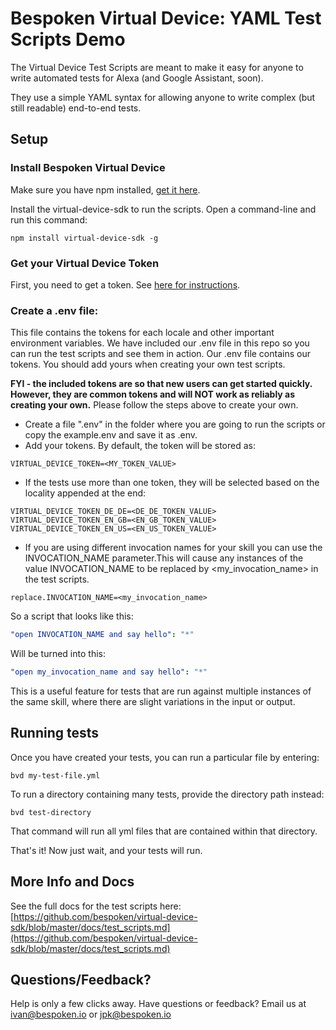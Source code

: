 # Bespoken Virtual Device: YAML Test Scripts Demo
The Virtual Device Test Scripts are meant to make it easy for anyone to write automated tests for Alexa (and Google Assistant, soon).

They use a simple YAML syntax for allowing anyone to write complex (but still readable) end-to-end tests.

## Setup

### Install Bespoken Virtual Device
Make sure you have npm installed, [get it here](https://www.npmjs.com/get-npm).

Install the virtual-device-sdk to run the scripts. Open a command-line and run this command:  

```
npm install virtual-device-sdk -g
```
### Get your Virtual Device Token
First, you need to get a token. See [here for instructions](https://github.com/bespoken/virtual-device-sdk/blob/master/docs/setup.md).

### Create a .env file:  
This file contains the tokens for each locale and other important environment variables. We have included our .env file 
in this repo so you can run the test scripts and see them in action. Our .env file contains our tokens. You should add
yours when creating your own test scripts. 

**FYI - the included tokens are so that new users can get started quickly. However, they are common tokens and will NOT work as reliably as creating your own.** Please follow the steps above to create your own.

* Create a file ".env" in the folder where you are going to run the scripts or copy the example.env and save it as .env.
* Add your tokens. By default, the token will be stored as:
```
VIRTUAL_DEVICE_TOKEN=<MY_TOKEN_VALUE>
```
* If the tests use more than one token, they will be selected based on the locality appended at the end:
```
VIRTUAL_DEVICE_TOKEN_DE_DE=<DE_DE_TOKEN_VALUE>
VIRTUAL_DEVICE_TOKEN_EN_GB=<EN_GB_TOKEN_VALUE>
VIRTUAL_DEVICE_TOKEN_EN_US=<EN_US_TOKEN_VALUE>
```
* If you are using different invocation names for your skill you can use the INVOCATION_NAME parameter.This will cause any instances of the value INVOCATION_NAME to be replaced by <my_invocation_name> in the test scripts.
```
replace.INVOCATION_NAME=<my_invocation_name>
```
So a script that looks like this:
```yaml
"open INVOCATION_NAME and say hello": "*"
```

Will be turned into this:
```yaml
"open my_invocation_name and say hello": "*"
```
This is a useful feature for tests that are run against multiple instances of the same skill, where there are slight variations in the input or output.

## Running tests
Once you have created your tests, you can run a particular file by entering:
```
bvd my-test-file.yml
```

To run a directory containing many tests, provide the directory path instead:
```
bvd test-directory
```

That command will run all yml files that are contained within that directory.

That's it! Now just wait, and your tests will run.

## More Info and Docs
See the full docs for the test scripts here:  
[https://github.com/bespoken/virtual-device-sdk/blob/master/docs/test_scripts.md](https://github.com/bespoken/virtual-device-sdk/blob/master/docs/test_scripts.md)

## Questions/Feedback? 
Help is only a few clicks away. Have questions or feedback? Email us at [ivan@bespoken.io](mailto:ivan@bespoken.io) or [jpk@bespoken.io](mailto:jpk@bespoken.io) 
